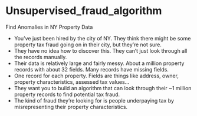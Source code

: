 # Unsupervised_fraud_algorithm

Find Anomalies in NY Property Data
- You’ve just been hired by the city of NY. They think there might be some property tax fraud going on in their city, but they’re not sure.
- They have no idea how to discover this. They can’t just look through all the records manually.
- Their data is relatively large and fairly messy. About a million property records with about 32 fields. Many records have missing fields.
- One record for each property. Fields are things like address, owner, property characteristics, assessed tax values...
- They want you to build an algorithm that can look through their ~1 million property records to find potential tax fraud.
- The kind of fraud they’re looking for is people underpaying tax by misrepresenting their property characteristics.
